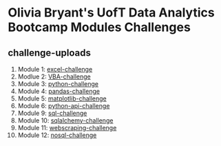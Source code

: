 # Olivia Bryant's UofT Data Analytics Bootcamp Modules Challenges

## challenge-uploads
1. Module 1: [excel-challenge](https://github.com/xlivia/challenge-uploads/tree/main/excel-challenge)
2. Modlue 2: [VBA-challenge](https://github.com/xlivia/challenge-uploads/tree/main/VBA-challenge)
3. Module 3: [python-challenge](https://github.com/xlivia/challenge-uploads/tree/main/python-challenge)
4. Module 4: [pandas-challenge](https://github.com/xlivia/challenge-uploads/tree/main/pandas-challenge)
5. Module 5: [matplotlib-challenge](https://github.com/xlivia/challenge-uploads/tree/main/matplotlib-challenge)
6. Module 6: [python-api-challenge](https://github.com/xlivia/challenge-uploads/tree/main/python-api-challenge)
7. Module 9: [sql-challenge](https://github.com/xlivia/challenge-uploads/tree/main/sql-challenge)
8. Module 10: [sqlalchemy-challenge](https://github.com/xlivia/challenge-uploads/tree/main/sqlalchemy-challenge)
9. Module 11: [webscraping-challenge](https://github.com/xlivia/challenge-uploads/tree/main/webscraping-challenge)
10. Module 12: [nosql-challenge](https://github.com/xlivia/challenge-uploads/tree/main/nosql-challenge)